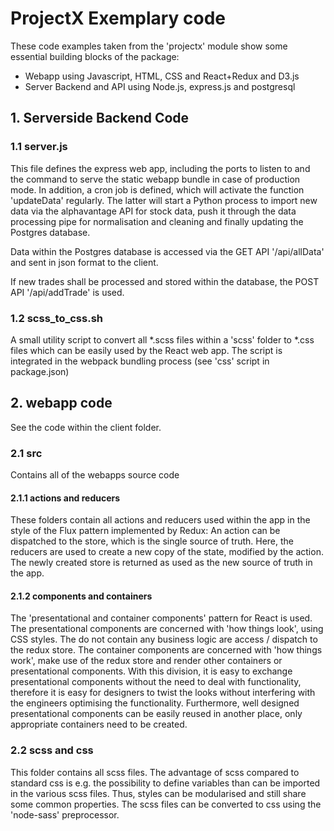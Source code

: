 # ProjectX Exemplary code
These code examples taken from the 'projectx' module show some essential building blocks of the package:
* Webapp using Javascript, HTML, CSS and React+Redux and D3.js
* Server Backend and API using Node.js, express.js and postgresql

## 1. Serverside Backend Code

### 1.1 server.js
This file defines the express web app, including the ports to listen to and the command to serve the static webapp 
bundle in case of production mode.
In addition, a cron job is defined, which will activate the function 'updateData' regularly. The latter will start a
Python process to import new data via the alphavantage API for stock data, push it through the data processing pipe for
normalisation and cleaning and finally updating the Postgres database.

Data within the Postgres database is accessed via the GET API '/api/allData' and sent in json format
to the client.

If new trades shall be processed and stored within the database, the POST API '/api/addTrade' is used.

### 1.2 scss_to_css.sh
A small utility script to convert all *.scss files within a 'scss' folder to *.css files which can be easily
used by the React web app. The script is integrated in the webpack bundling process (see 'css' script in package.json)

## 2. webapp code
See the code within the client folder.

### 2.1 src
Contains all of the webapps source code

#### 2.1.1 actions and reducers
These folders contain all actions and reducers used within the app in the style of the Flux pattern implemented by Redux:
An action can be dispatched to the store, which is the single source of truth. Here, the reducers are used to create a
new copy of the state, modified by the action. The newly created store is returned as used as the new source of
truth in the app.

#### 2.1.2 components and containers
The 'presentational and container components' pattern for React is used.
The presentational components are concerned with 'how things look', using CSS styles. The do not contain any business
logic are access / dispatch to the redux store. 
The container components are concerned with 'how things work', make use of the redux store and render other containers
or presentational components. With this division, it is easy to exchange presentational components without the need to 
deal with functionality, therefore it is easy for designers to twist the looks without interfering with the engineers
optimising the functionality. Furthermore, well designed presentational components can be easily reused in another place,
only appropriate containers need to be created.

### 2.2 scss and css
This folder contains all scss files. The advantage of scss compared to standard css is e.g. the possibility to 
define variables than can be imported in the various scss files. Thus, styles can be modularised and still share some
common properties. The scss files can be converted to css using the 'node-sass' preprocessor.